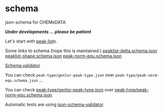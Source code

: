 # schema

json-schema for CHEMeDATA

***Under developments ... please be patient***

Let's start with [peak-list](peak-list.md)s.

Some links to schema (hope this is maintained.)
[peaklist-delta.schema.json](https://chemedata.github.io/schema/peaklist-delta.schema.json)
[peaklist-shape.schema.json](https://chemedata.github.io/schema/peaklist-shape.schema.json)
[peak-norm-equ.schema.json](https://chemedata.github.io/schema/peak-type/peak-norm-equ.schema.json)


[Schema validator](https://www.jsonschemavalidator.net/)

You can check `peak-type/genlor-peak-type.json` over `peak-type/peak-norm-equ.schema.json` ...

You can check [peak-type/genlor-peak-type.json](https://chemedata.github.io/schema/peak-type/genlor-peak-type.json) over [peak-type/peak-norm-equ.schema.json](https://chemedata.github.io/schema/peak-type/peak-norm-equ.schema.json)


Automatic tests are using [json-schema-validator](https://github.com/pboettch/json-schema-validator).
